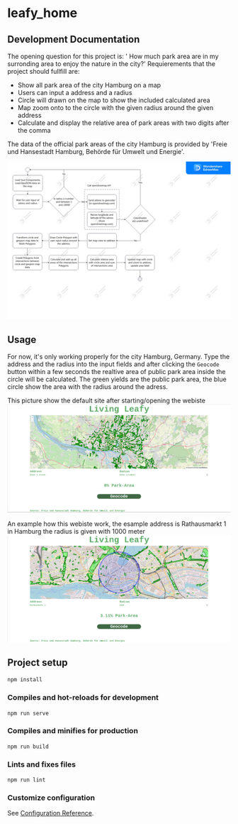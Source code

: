 # leafy_home

## Development Documentation

The opening question for this project is: ' How much park area are in my surronding area to enjoy the nature in the city?'
Requierements that the project should fullfill are:
* Show all park area of the city Hamburg on a map
* Users can input a address and a radius
* Circle will drawn on the map to show the included calculated area 
* Map zoom onto to the circle with the given radius around the given address
* Calculate and display the relative area of park areas with two digits after the comma

The data of the official park areas of the city Hamburg is provided by 'Freie und Hansestadt Hamburg, Behörde für Umwelt und Energie'.

![Alt text](./docs/images/Living-Leafy-UML.jpg)
## Usage

For now, it's only working properly for the city Hamburg, Germany. 
Type the address and the radius into the input fields and after clicking the `Geocode` button within a few
seconds the realtive area of public park area inside the circle will be calculated. 
The green yields are the public park area, the blue circle show the area with the radius around the adress.

This picture show the default site after starting/opening the webiste
![Alt text](./docs/images/Living-Leafy-Default.png?raw=true "Default Site")

An example how this webiste work, the esample address is Rathausmarkt 1 in Hamburg the radius is given with 1000 meter
![Alt text](./docs/images/Living-Leafy-Rathausmarkt.png??raw=true "Example with Rathausmarkt 1, Hamburg")

## Project setup
```
npm install
```

### Compiles and hot-reloads for development
```
npm run serve
```

### Compiles and minifies for production
```
npm run build
```

### Lints and fixes files
```
npm run lint
```

### Customize configuration
See [Configuration Reference](https://cli.vuejs.org/config/).
